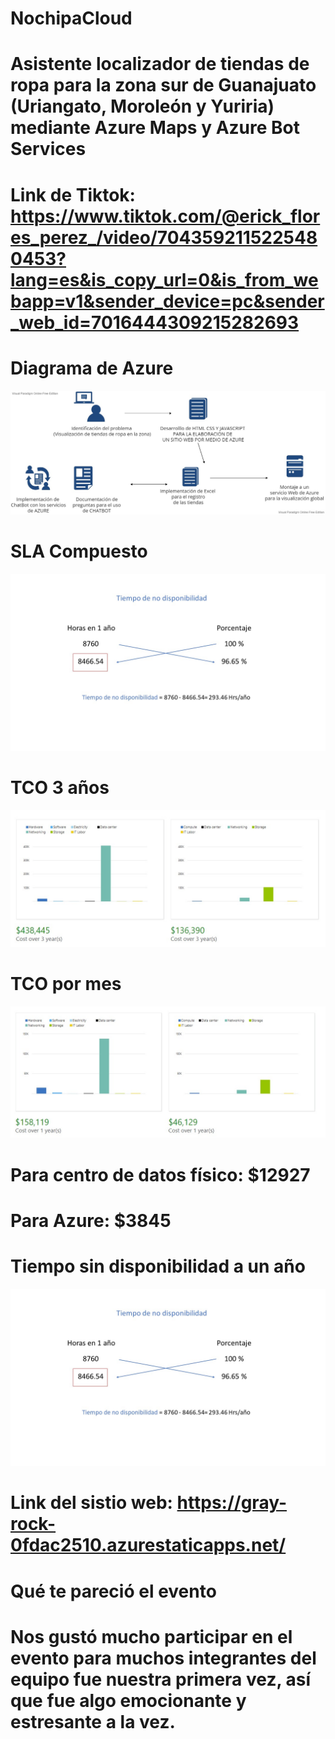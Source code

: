 # NochipaCloud

# Asistente localizador de tiendas de ropa para la zona sur de Guanajuato (Uriangato, Moroleón y Yuriria) mediante Azure Maps y Azure Bot Services

# Link de Tiktok: https://www.tiktok.com/@erick_flores_perez_/video/7043592115225480453?lang=es&is_copy_url=0&is_from_webapp=v1&sender_device=pc&sender_web_id=7016444309215282693

# Diagrama de Azure
![Diagrama de Azure](https://github.com/Elizabeth145992/NochipaCloud/blob/develop/images/MicrosoftTeams-image(4).png)

# SLA Compuesto
![SLA Compuesto](https://github.com/Elizabeth145992/NochipaCloud/blob/develop/images/MicrosoftTeams-image(3).png)

# TCO 3 años
![TCO por tres años](https://github.com/Elizabeth145992/NochipaCloud/blob/develop/images/1.jpeg)

# TCO por mes
![TCO por mes](https://github.com/Elizabeth145992/NochipaCloud/blob/develop/images/2.jpeg)
# Para centro de datos físico: $12927
# Para Azure: $3845

# Tiempo sin disponibilidad a un año
![Tiempo de disponibilidad](https://github.com/Elizabeth145992/NochipaCloud/blob/develop/images/MicrosoftTeams-image(3).png)

# Link del sistio web: https://gray-rock-0fdac2510.azurestaticapps.net/

# Qué te pareció el evento
# Nos gustó mucho participar en el evento para muchos integrantes del equipo fue nuestra primera vez, así que fue algo emocionante y estresante a la vez. 